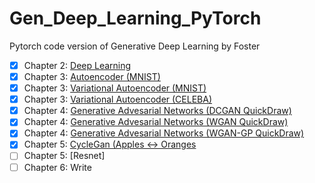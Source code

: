 # Gen_Deep_Learning_PyTorch
Pytorch code version of Generative Deep Learning by Foster

- [x] Chapter 2: [Deep Learning](https://github.com/abahl9/Gen_Deep_Learning_PyTorch/blob/main/CNN_Deep_Gen_Learning.ipynb)
- [x] Chapter 3: [Autoencoder (MNIST)](https://github.com/abahl9/Gen_Deep_Learning_PyTorch/blob/main/AutoEncoder_Deep_Gen_Learning.ipynb)
- [x] Chapter 3: [Variational Autoencoder (MNIST)](https://github.com/abahl9/Gen_Deep_Learning_PyTorch/blob/main/VariationalAutoEncoder_Deep_Gen_Learning.ipynb)
- [x] Chapter 3: [Variational Autoencoder (CELEBA)](https://github.com/abahl9/Gen_Deep_Learning_PyTorch/blob/main/CelebA_VariationalAutoEncoder_Deep_Gen_Learning.ipynb)
- [x] Chapter 4: [Generative Advesarial Networks (DCGAN QuickDraw)](https://github.com/abahl9/Gen_Deep_Learning_PyTorch/blob/main/DCGAN_Ganimals_Deep_Gen_Learning.ipynb)
- [x] Chapter 4: [Generative Advesarial Networks (WGAN QuickDraw)](https://github.com/abahl9/Gen_Deep_Learning_PyTorch/blob/main/WGAN_Ganimals_Deep_Gen_Learning.ipynb)
- [x] Chapter 4: [Generative Advesarial Networks (WGAN-GP QuickDraw)](https://github.com/abahl9/Gen_Deep_Learning_PyTorch/blob/main/WGAN_GP_Ganimals_Deep_Gen_Learning.ipynb) 
- [x] Chapter 5: [CycleGan (Apples <-> Oranges](https://github.com/abahl9/Gen_Deep_Learning_PyTorch/blob/main/Chapter5_StyleTransfer_CycleGAN.ipynb)
- [ ] Chapter 5: [Resnet]
- [ ] Chapter 6: Write
